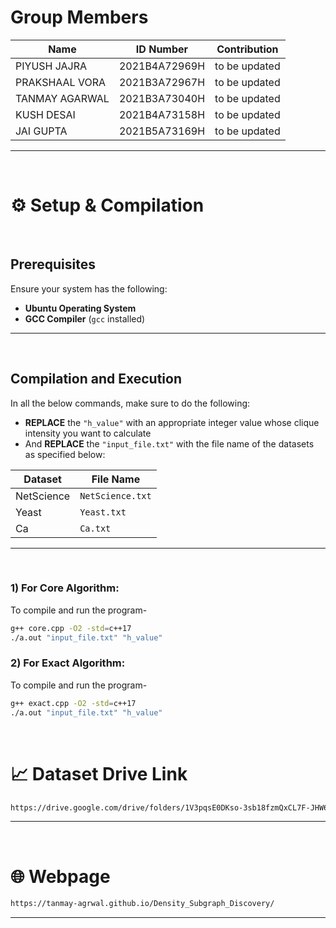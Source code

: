 # Group Members

| Name         | ID Number                | Contribution |
|-----------------|-----------------------|-------------|
| PIYUSH JAJRA       | 2021B4A72969H      | to be updated |
| PRAKSHAAL VORA     | 2021B3A72967H      | to be updated |
| TANMAY AGARWAL     | 2021B3A73040H      | to be updated |
| KUSH DESAI         | 2021B4A73158H      | to be updated |
| JAI GUPTA         | 2021B5A73169H       | to be updated |

---
<br>

# ⚙️ Setup & Compilation

<br>

## Prerequisites
Ensure your system has the following:

- **Ubuntu Operating System**
- **GCC Compiler** (`gcc` installed)

---

<br>

## Compilation and Execution

In all the below commands, make sure to do the following:
- **REPLACE** the `"h_value"` with an appropriate integer value whose clique intensity you want to calculate
- And **REPLACE** the `"input_file.txt"` with the file name of the datasets as specified below:

| Dataset         | File Name                 |
|-----------------|---------------------------|
| NetScience       | `NetScience.txt` |
| Yeast     | `Yeast.txt` |
| Ca      | `Ca.txt`  |

---

<br>

### 1) For Core Algorithm:

To compile and run the program-
```bash
g++ core.cpp -O2 -std=c++17
./a.out "input_file.txt" "h_value"
```


### 2) For Exact Algorithm:

To compile and run the program-
```bash
g++ exact.cpp -O2 -std=c++17
./a.out "input_file.txt" "h_value"
```

<br>


# 📈 Dataset Drive Link

```bash
https://drive.google.com/drive/folders/1V3pqsE0DKso-3sb18fzmQxCL7F-JHW6f
```

---

<br>


# 🌐 Webpage

```bash
https://tanmay-agrwal.github.io/Density_Subgraph_Discovery/
```

---
